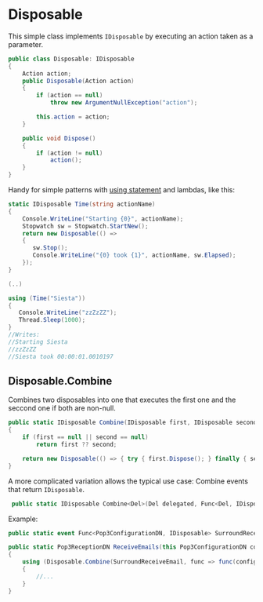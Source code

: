 # Disposable

This simple class implements `IDisposable` by executing an action taken as a parameter.

```C#
public class Disposable: IDisposable
{
    Action action;
    public Disposable(Action action)
    {
        if (action == null)
            throw new ArgumentNullException("action");

        this.action = action;
    }

    public void Dispose()
    {
        if (action != null)
            action(); 
    }
}
```

Handy for simple patterns with [using statement](http://msdn.microsoft.com/en-us/library/yh598w02.aspx) and lambdas, like this:

```C#
static IDisposable Time(string actionName)
{
    Console.WriteLine("Starting {0}", actionName); 
    Stopwatch sw = Stopwatch.StartNew();
    return new Disposable(() => 
    { 
       sw.Stop();
       Console.WriteLine("{0} took {1}", actionName, sw.Elapsed);
    });
}

(..)

using (Time("Siesta"))
{
   Console.WriteLine("zzZzZZ");
   Thread.Sleep(1000); 
}
//Writes: 
//Starting Siesta
//zzZzZZ
//Siesta took 00:00:01.0010197
```

## Disposable.Combine

Combines two disposables into one that executes the first one and the seccond one if both are non-null. 

```C#
public static IDisposable Combine(IDisposable first, IDisposable second)
{
    if (first == null || second == null)
        return first ?? second;

    return new Disposable(() => { try { first.Dispose(); } finally { second.Dispose(); } });
}
```

A more complicated variation allows the typical use case: Combine events that return `IDisposable`.

```C#
 public static IDisposable Combine<Del>(Del delegated, Func<Del, IDisposable> invoke)
```

Example:


```C#
public static event Func<Pop3ConfigurationDN, IDisposable> SurroundReceiveEmail;

public static Pop3ReceptionDN ReceiveEmails(this Pop3ConfigurationDN config)
{
    using (Disposable.Combine(SurroundReceiveEmail, func => func(config)))
	{
	    //...
	}
}
```
